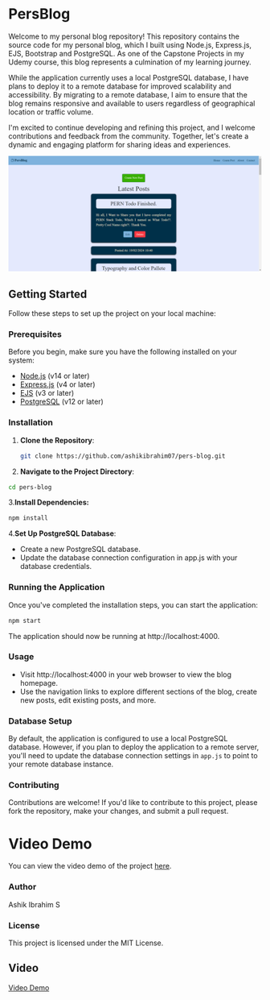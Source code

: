 # PersBlog

Welcome to my personal blog repository! This repository contains the source code for my personal blog, which I built using Node.js, Express.js, EJS, Bootstrap and PostgreSQL. As one of the Capstone Projects in my Udemy course, this blog represents a culmination of my learning journey.

While the application currently uses a local PostgreSQL database, I have plans to deploy it to a remote database for improved scalability and accessibility. By migrating to a remote database, I aim to ensure that the blog remains responsive and available to users regardless of geographical location or traffic volume.

I'm excited to continue developing and refining this project, and I welcome contributions and feedback from the community. Together, let's create a dynamic and engaging platform for sharing ideas and experiences.

![Snapshot of PersBlog](https://github.com/ashikibrahim07/pers-blog/blob/main/Screenshot%20(184).png)

## Getting Started

Follow these steps to set up the project on your local machine:

### Prerequisites

Before you begin, make sure you have the following installed on your system:

- [Node.js](https://nodejs.org/) (v14 or later)
- [Express.js](https://expressjs.com/) (v4 or later)
- [EJS](https://ejs.co/) (v3 or later)
- [PostgreSQL](https://www.postgresql.org/) (v12 or later)


### Installation

1. **Clone the Repository**: 
   ```bash
   git clone https://github.com/ashikibrahim07/pers-blog.git
   ```
   
2. **Navigate to the Project Directory**:
```bash
cd pers-blog
```

3.**Install Dependencies:**
```bash
npm install
```

4.**Set Up PostgreSQL Database**:

- Create a new PostgreSQL database.
- Update the database connection configuration in app.js with your database credentials.
 
### Running the Application
Once you've completed the installation steps, you can start the application:
```bash
npm start
```
The application should now be running at http://localhost:4000.

### Usage
- Visit http://localhost:4000 in your web browser to view the blog homepage.
- Use the navigation links to explore different sections of the blog, create new posts, edit existing posts, and more.
  
### Database Setup
By default, the application is configured to use a local PostgreSQL database. However, if you plan to deploy the application to a remote server, you'll need to update the database connection settings in `app.js` to point to your remote database instance.

### Contributing
Contributions are welcome! If you'd like to contribute to this project, please fork the repository, make your changes, and submit a pull request.

# Video Demo

You can view the video demo of the project [here](https://www.youtube.com/watch?v=cs0L2dWsQkQ).


### Author
Ashik Ibrahim S

### License
This project is licensed under the MIT License.

## Video

[Video Demo](https://youtu.be/cs0L2dWsQkQ)

